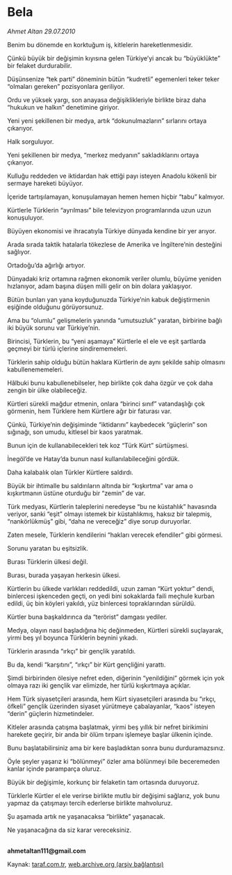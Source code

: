 # Bela

*Ahmet Altan 29.07.2010*

<div class="yazi"><p>Benim bu dönemde en korktuğum iş, kitlelerin hareketlenmesidir.</p>
<p>Çünkü büyük bir değişimin kıyısına gelen Türkiye’yi ancak bu “büyüklükte” bir felaket durdurabilir.</p>
<p>Düşünsenize “tek parti” döneminin bütün “kudretli” egemenleri teker teker “olmaları gereken” pozisyonlara geriliyor.</p>
<p>Ordu ve yüksek yargı, son anayasa değişiklikleriyle birlikte biraz daha “hukukun ve halkın” denetimine giriyor.</p>
<p>Yeni yeni şekillenen bir medya, artık “dokunulmazların” sırlarını ortaya çıkarıyor.</p>
<p>Halk sorguluyor.</p>
<p>Yeni şekillenen bir medya, “merkez medyanın” sakladıklarını ortaya çıkarıyor.</p>
<p>Kulluğu reddeden ve iktidardan hak ettiği payı isteyen Anadolu kökenli bir sermaye hareketi büyüyor.</p>
<p>İçeride tartışılamayan, konuşulamayan hemen hemen hiçbir “tabu” kalmıyor.</p>
<p>Kürtlerle Türklerin “ayrılması” bile televizyon programlarında uzun uzun konuşuluyor.</p>
<p>Büyüyen ekonomisi ve ihracatıyla Türkiye dünyada kendine bir yer arıyor.</p>
<p>Arada sırada taktik hatalarla tökezlese de Amerika ve İngiltere’nin desteğini sağlıyor.</p>
<p>Ortadoğu’da ağırlığı artıyor.</p>
<p>Dünyadaki kriz ortamına rağmen ekonomik veriler olumlu, büyüme yeniden hızlanıyor, adam başına düşen milli gelir on bin dolara yaklaşıyor.</p>
<p>Bütün bunları yan yana koyduğunuzda Türkiye’nin kabuk değiştirmenin eşiğinde olduğunu görüyorsunuz.</p>
<p>Ama bu “olumlu” gelişmelerin yanında “umutsuzluk” yaratan, birbirine bağlı iki büyük sorunu var Türkiye’nin.</p>
<p>Birincisi, Türklerin, bu “yeni aşamaya” Kürtlerle el ele ve eşit şartlarda geçmeyi bir türlü içlerine sindirememeleri.</p>
<p>Türklerin sahip olduğu bütün haklara Kürtlerin de aynı şekilde sahip olmasını kabullenememeleri.</p>
<p>Hâlbuki bunu kabullenebilseler, hep birlikte çok daha özgür ve çok daha zengin bir ülke olabileceğiz.</p>
<p>Kürtleri sürekli mağdur etmenin, onlara “birinci sınıf” vatandaşlığı çok görmenin, hem Türklere hem Kürtlere ağır bir faturası var.</p>
<p>Çünkü, Türkiye’nin değişiminde “iktidarını” kaybedecek “güçlerin” son sığınağı, son umudu, kitlesel bir kaos yaratmak.</p>
<p>Bunun için de kullanabilecekleri tek koz “Türk Kürt” sürtüşmesi.</p>
<p>İnegöl’de ve Hatay’da bunun nasıl kullanılabileceğini gördük.</p>
<p>Daha kalabalık olan Türkler Kürtlere saldırdı.</p>
<p>Büyük bir ihtimalle bu saldırıların altında bir “kışkırtma” var ama o kışkırtmanın üstüne oturduğu bir “zemin” de var.</p>
<p>Türk medyası, Kürtlerin taleplerini neredeyse “bu ne küstahlık” havasında veriyor, sanki “eşit” olmayı istemek bir küstahlıkmış, haksız bir talepmiş, “nankörlükmüş” gibi, “daha ne vereceğiz” diye sorup duruyorlar.</p>
<p>Zaten mesele, Türklerin kendilerini “hakları verecek efendiler” gibi görmesi.</p>
<p>Sorunu yaratan bu eşitsizlik.</p>
<p>Burası Türklerin ülkesi değil.</p>
<p>Burası, burada yaşayan herkesin ülkesi.</p>
<p>Kürtlerin bu ülkede varlıkları reddedildi, uzun zaman “Kürt yoktur” dendi, binlercesi işkenceden geçti, on yedi bini sokaklarda faili meçhule kurban edildi, üç bin köyleri yakıldı, yüz binlercesi topraklarından sürüldü.</p>
<p>Kürtler buna başkaldırınca da “terörist” damgası yediler.</p>
<p>Medya, olayın nasıl başladığına hiç değinmeden, Kürtleri sürekli suçlayarak, yirmi beş yıl boyunca Türklerin beynini yıkadı.</p>
<p>Türklerin arasında “ırkçı” bir gençlik yaratıldı.</p>
<p>Bu da, kendi “karşıtını”, “ırkçı” bir Kürt gençliğini yarattı.</p>
<p>Şimdi birbirinden ölesiye nefret eden, diğerinin “yenildiğini” görmek için yok olmaya razı iki gençlik var elimizde, her türlü kışkırtmaya açıklar.</p>
<p>Hem Türk siyasetçileri arasında, hem Kürt siyasetçileri arasında bu “ırkçı, öfkeli” gençlik üzerinden siyaset yürütmeye çabalayanlar, “kaos” isteyen “derin” güçlerin hizmetindeler.</p>
<p>Kitleler arasında çatışma başlatmak, yirmi beş yıllık bir nefret birikimini harekete geçirir, bir anda bir ölüm tırpanı işlemeye başlar ülkenin içinde.</p>
<p>Bunu başlatabilirsiniz ama bir kere başladıktan sonra bunu durduramazsınız.</p>
<p>Öyle şeyler yaşarız ki “bölünmeyi” özler ama bölünmeyi bile beceremeden kanlar içinde paramparça oluruz.</p>
<p>Büyük bir değişimle, korkunç bir felaketin tam ortasında duruyoruz.</p>
<p>Türklerle Kürtler el ele verirse birlikte mutlu bir değişimi sağlarız, yok bunu yapmaz da çatışmayı tercih ederlerse birlikte mahvoluruz.</p>
<p>Şu aşamada artık ne yaşanacaksa “birlikte” yaşanacak.</p>
<p>Ne yaşanacağına da siz karar vereceksiniz.</p>
<p><b><br/>ahmetaltan111@gmail.com</b></p>
</div>

Kaynak: [taraf.com.tr](http://www.taraf.com.tr:80/ahmet-altan/makale-bela.htm), [web.archive.org (arşiv bağlantısı)](http://web.archive.org/web/20100731054620/http://www.taraf.com.tr:80/ahmet-altan/makale-bela.htm)
